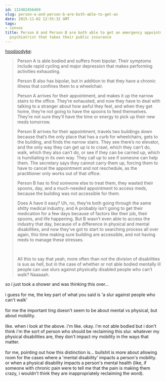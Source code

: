 ```yaml
---
id: 132402456469
slug: person-a-and-person-b-are-both-able-to-get-an
date: 2015-11-02 12:55:32 GMT
tags:
- convos
title: Person A and Person B are both able to get an emergency appointment with a
  psychiatrist that takes their public insurance
---
```

<p><a class="tumblr_blog" href="http://hoodoodyke.tumblr.com/post/132399850594">hoodoodyke</a>:</p>
<blockquote>
<p>Person A is able bodied and suffers from bipolar. Their symptoms include rapid cycling and major depression that makes performing activities exhausting.</p>
<p>Person B also has bipolar, but in addition to that they have a chronic illness that confines them to a wheelchair.</p>
<p>Person A arrives for their appointment, and makes it up the narrow stairs to the office. They’re exhausted, and now they have to deal with talking to a stranger about how awful they feel, and when they get home, they’re not going to have the spoons to feed themselves. They’re not sure they’ll have the time or energy to pick up their new meds tomorrow.</p>
<p>Person B arrives for their appointment, travels two buildings down because that’s the only place that has a curb for wheelchairs, gets to the building, and finds the narrow stairs. They see there’s no elevator, and the only way they can get up is to crawl, which they can’t do, walk, which they also can’t do, or see if they can be carried up, which is humiliating in its own way. They call up to see if someone can help them. The secretary says they cannot carry them up, forcing them to have to cancel the appointment and not reschedule, as the practitioner only works out of that office.</p>
<p>Person B has to find someone else to treat them, they wasted their spoons, day, and a much-needed appointment to access meds, because the building was not accessible for them. </p>
<p>Does A have it easy? Uh, no, they’re both going through the same shitty medical industry, and A probably isn’t going to get their medication for a few days because of factors like their job, their spoons, and life happening. But B wasn’t even able to access the industry that day, because of a difference in physical and mental disabilities, and now they’ve got to start to searching process all over again, this time making sure building are accessible, and not having meds to manage these stresses.</p>
<p><br></p>
<p>All this to say that yeah, more often than not the division of disabilities is sus as hell, but in the case of whether or not able bodied mentally ill people can use slurs against physically disabled people who can’t walk? Naaaaah. </p>
</blockquote>

<p>so i just took a shower and was thinking this over...<br/><br/>i guess for me, the key part of what you said is 'a slur against people who can't walk'<br/><br/>for me the important ting doesn't seem to be about mental vs physical, but about mobility.<br/><br/>like. when i look at the above. i'm like. okay. i'm not able bodied but i don't think i'm the sort of person who should be reclaiming this slur. whatever my physical disabilities are, they don't impact my mobility in the ways that matter.<br/><br/>for me, pointing out how this distinction is... bullshit is more about allowing room for the cases where a 'mental disability' impacts a person's mobility. or when a physical disability impacts a person's mental health (like, if someone with chronic pain were to tell me that the pain is making them crazy, i wouldn't think they are inappropriately reclaiming the word).</p>
